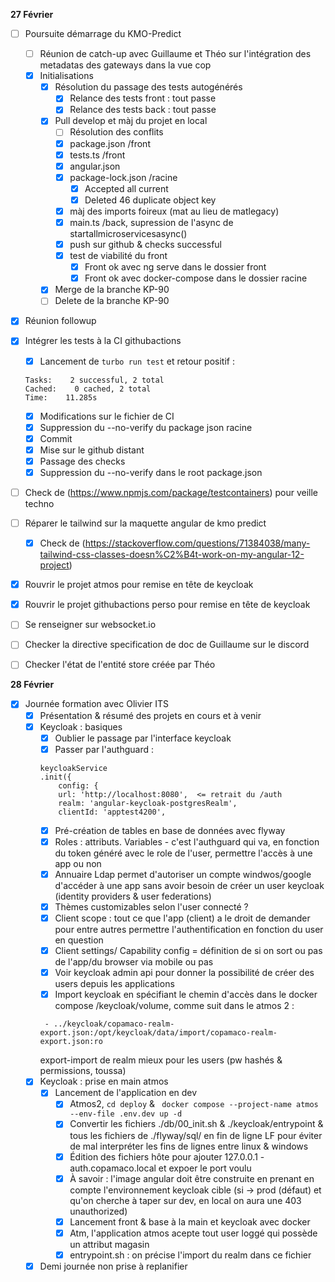 **27 Février**
- [ ] Poursuite démarrage du KMO-Predict
    - [ ] Réunion de catch-up avec Guillaume et Théo sur l'intégration des metadatas des gateways dans la vue cop
    - [x] Initialisations
        - [x] Résolution du passage des tests autogénérés
            - [x] Relance des tests front : tout passe
            - [x] Relance des tests back : tout passe
        - [x] Pull develop et màj du projet en local
            - [ ] Résolution des conflits
            - [x] package.json /front
            - [x] tests.ts /front
            - [x] angular.json
            - [x] package-lock.json /racine
                - [x] Accepted all current
                - [x] Deleted 46 duplicate object key
            - [x] màj des imports foireux (mat au lieu de matlegacy)
            - [x] main.ts /back, supression de l'async de startallmicroservicesasync()
            - [x] push sur github & checks successful
            - [x] test de viabilité du front
                - [x] Front ok avec ng serve dans le dossier front
                - [x] Front ok avec docker-compose dans le dossier racine
        - [x] Merge de la branche KP-90
        - [ ] Delete de la branche KP-90
- [x] Réunion followup
- [x] Intégrer les tests à la CI githubactions
    - [x] Lancement de ```turbo run test``` et retour positif : 
    ```
    Tasks:    2 successful, 2 total
    Cached:    0 cached, 2 total
    Time:    11.285s
    ```
    - [x] Modifications sur le fichier de CI
    - [x] Suppression du --no-verify du package json racine
    - [x] Commit
    - [x] Mise sur le github distant
    - [x] Passage des checks
    - [x] Suppression du --no-verify dans le root package.json
- [ ] Check de (https://www.npmjs.com/package/testcontainers) pour veille techno
- [ ] Réparer le tailwind sur la maquette angular de kmo predict
    - [x] Check de (https://stackoverflow.com/questions/71384038/many-tailwind-css-classes-doesn%C2%B4t-work-on-my-angular-12-project)
- [x] Rouvrir le projet atmos pour remise en tête de keycloak
- [x] Rouvrir le projet githubactions perso pour remise en tête de keycloak
- [ ] Se renseigner sur websocket.io
- [ ] Checker la directive specification de doc de Guillaume sur le discord
- [ ] Checker l'état de l'entité store créée par Théo


**28 Février**
- [x] Journée formation avec Olivier ITS
    - [x] Présentation & résumé des projets en cours et à venir
    - [x] Keycloak : basiques
        - [x] Oublier le passage par l'interface keycloak
        - [x] Passer par l'authguard :
        ```
        keycloakService
        .init({
            config: {
            url: 'http://localhost:8080',  <= retrait du /auth
            realm: 'angular-keycloak-postgresRealm',
            clientId: 'apptest4200',
        ```
        - [x] Pré-création de tables en base de données avec flyway
        - [x] Roles : attributs. Variables - c'est l'authguard qui va, en fonction du token généré avec le role de l'user, permettre l'accès à une app ou non
        - [x] Annuaire Ldap permet d'autoriser un compte windwos/google d'accéder à une app sans avoir besoin de créer un user keycloak (identity providers & user federations)
        - [x] Thèmes customizables selon l'user connecté ?
        - [x] Client scope : tout ce que l'app (client) a le droit de demander pour entre autres permettre l'authentification en fonction du user en question
        - [x] Client settings/ Capability config = définition de si on sort ou pas de l'app/du browser via mobile ou pas
        - [x] Voir keycloak admin api pour donner la possibilité de créer des users depuis les applications
        - [x] Import keycloak en spécifiant le chemin d'accès dans le docker compose /keycloak/volume, comme suit dans le atmos 2 :
        ```
         - ../keycloak/copamaco-realm-export.json:/opt/keycloak/data/import/copamaco-realm-export.json:ro
        ```
        export-import de realm mieux pour les users (pw hashés & permissions, toussa)
    - [x] Keycloak : prise en main atmos
        - [x] Lancement de l'application en dev
            - [x] Atmos2, ```cd deploy``` & ``` docker compose --project-name atmos --env-file .env.dev up -d```
            - [x] Convertir les fichiers ./db/00_init.sh & ./keycloak/entrypoint & tous les fichiers de ./flyway/sql/ en fin de ligne LF pour éviter de mal interpréter les fins de lignes entre linux & windows
            - [x] Édition des fichiers hôte pour ajouter 127.0.0.1 - auth.copamaco.local et expoer le port voulu
            - [x] À savoir : l'image angular doit être construite en prenant en compte l'environnement keycloak cible (si -> prod (défaut) et qu'on cherche à taper sur dev, en local on aura une 403 unauthorized)
            - [x] Lancement front & base à la main et keycloak avec docker
            - [x] Atm, l'application atmos acepte tout user loggé qui possède un attribut magasin
            - [x] entrypoint.sh : on précise l'import du realm dans ce fichier
    - [x] Demi journée non prise à replanifier